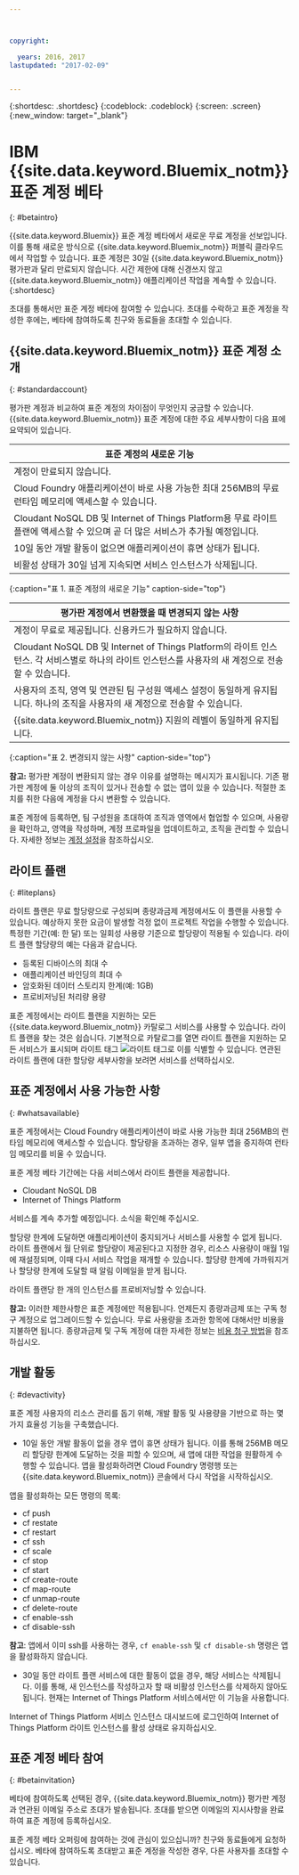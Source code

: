 ```yaml
---



copyright:

  years: 2016, 2017
lastupdated: "2017-02-09"


---
```


{:shortdesc: .shortdesc}
{:codeblock: .codeblock}
{:screen: .screen}
{:new_window: target="_blank"}

# IBM {{site.data.keyword.Bluemix_notm}} 표준 계정 베타 
{: #betaintro}

{{site.data.keyword.Bluemix}} 표준 계정 베타에서 새로운 무료 계정을 선보입니다. 이를 통해 새로운 방식으로 {{site.data.keyword.Bluemix_notm}} 퍼블릭 클라우드에서 작업할 수 있습니다. 표준 계정은 30일 {{site.data.keyword.Bluemix_notm}} 평가판과 달리 만료되지 않습니다. 시간 제한에 대해 신경쓰지 않고 {{site.data.keyword.Bluemix_notm}} 애플리케이션 작업을 계속할 수 있습니다.
{:shortdesc}

초대를 통해서만 표준 계정 베타에 참여할 수 있습니다. 초대를 수락하고 표준 계정을 작성한 후에는, 베타에 참여하도록 친구와 동료들을 초대할 수 있습니다.  

## {{site.data.keyword.Bluemix_notm}} 표준 계정 소개
{: #standardaccount}

평가판 계정과 비교하여 표준 계정의 차이점이 무엇인지 궁금할 수 있습니다. {{site.data.keyword.Bluemix_notm}} 표준 계정에 대한 주요 세부사항이 다음 표에 요약되어 있습니다. 

|표준 계정의 새로운 기능 |    
|-----------------|
| 계정이 만료되지 않습니다. |
| Cloud Foundry 애플리케이션이 바로 사용 가능한 최대 256MB의 무료 런타임 메모리에 액세스할 수 있습니다. |
| Cloudant NoSQL DB 및 Internet of Things Platform용 무료 라이트 플랜에 액세스할 수 있으며 곧 더 많은 서비스가 추가될 예정입니다. |
| 10일 동안 개발 활동이 없으면 애플리케이션이 휴면 상태가 됩니다. |
| 비활성 상태가 30일 넘게 지속되면 서비스 인스턴스가 삭제됩니다. |
{:caption="표 1. 표준 계정의 새로운 기능" caption-side="top"}

|평가판 계정에서 변환했을 때 변경되지 않는 사항 | 
|-----------------|
|계정이 무료로 제공됩니다. 신용카드가 필요하지 않습니다. |
|Cloudant NoSQL DB 및 Internet of Things Platform의 라이트 인스턴스. 각 서비스별로 하나의 라이트 인스턴스를 사용자의 새 계정으로 전송할 수 있습니다. |
|사용자의 조직, 영역 및 연관된 팀 구성원 액세스 설정이 동일하게 유지됩니다. 하나의 조직을 사용자의 새 계정으로 전송할 수 있습니다. |
|{{site.data.keyword.Bluemix_notm}} 지원의 레벨이 동일하게 유지됩니다. |
{:caption="표 2. 변경되지 않는 사항" caption-side="top"}

**참고:** 평가판 계정이 변환되지 않는 경우 이유를 설명하는 메시지가 표시됩니다. 기존 평가판 계정에 둘 이상의 조직이 있거나 전송할 수 없는 앱이 있을 수 있습니다. 적절한 조치를 취한 다음에 계정을 다시 변환할 수 있습니다.

표준 계정에 등록하면, 팀 구성원을 초대하여 조직과 영역에서 협업할 수 있으며, 사용량을 확인하고, 영역을 작성하며, 계정 프로파일을 업데이트하고, 조직을 관리할 수 있습니다. 자세한 정보는
[계정 설정](/docs/admin/adminpublic.html#account)을 참조하십시오.

## 라이트 플랜
{: #liteplans}
   
라이트 플랜은 무료 할당량으로 구성되며 종량과금제 계정에서도 이 플랜을 사용할 수 있습니다. 예상하지 못한 요금이 발생할 걱정 없이 프로젝트 작업을 수행할 수 있습니다. 특정한 기간(예: 한 달) 또는 일회성 사용량 기준으로 할당량이 적용될 수 있습니다. 라이트 플랜 할당량의 예는 다음과 같습니다. 

<ul>
<li>등록된 디바이스의 최대 수</li>
<li>애플리케이션 바인딩의 최대 수</li>
<li>암호화된 데이터 스토리지 한계(예: 1GB)</li>
<li>프로비저닝된 처리량 용량</li>
</ul> 

표준 계정에서는 라이트 플랜을 지원하는 모든 {{site.data.keyword.Bluemix_notm}} 카탈로그 서비스를 사용할 수 있습니다. 라이트 플랜을 찾는 것은 쉽습니다. 기본적으로 카탈로그를 열면 라이트 플랜을 지원하는 모든 서비스가 표시되며 라이트 태그 ![라이트 태그](../icons/Lite.svg)로 이를 식별할 수 있습니다. 연관된 라이트 플랜에 대한 할당량 세부사항을 보려면 서비스를 선택하십시오.

## 표준 계정에서 사용 가능한 사항
{: #whatsavailable}

표준 계정에서는 Cloud Foundry 애플리케이션이 바로 사용 가능한 최대 256MB의 런타임 메모리에 액세스할 수 있습니다. 할당량을 초과하는 경우, 일부 앱을 중지하여 런타임 메모리를 비울 수 있습니다. 

표준 계정 베타 기간에는 다음 서비스에서 라이트 플랜을 제공합니다. 

<ul>
<li>Cloudant NoSQL DB</li>
<li>Internet of Things Platform</li>
</ul>

서비스를 계속 추가할 예정입니다. 소식을 확인해 주십시오.

할당량 한계에 도달하면 애플리케이션이 중지되거나 서비스를 사용할 수 없게 됩니다. 라이트 플랜에서 월 단위로 할당량이 제공된다고 지정한 경우, 리소스 사용량이 매월 1일에 재설정되며, 이때 다시 서비스 작업을 재개할 수 있습니다. 할당량 한계에 가까워지거나 할당량 한계에 도달할 때 알림 이메일을 받게 됩니다.  

라이트 플랜당 한 개의 인스턴스를 프로비저닝할 수 있습니다. 

**참고:** 이러한 제한사항은 표준 계정에만 적용됩니다. 언제든지 종량과금제 또는 구독 청구 계정으로 업그레이드할 수 있습니다. 무료 사용량을 초과한 항목에 대해서만 비용을 지불하면 됩니다. 종량과금제 및 구독 계정에 대한 자세한 정보는
[비용 청구 방법](/docs/pricing/index.html#pay-accounts)을 참조하십시오.

## 개발 활동
{: #devactivity}

표준 계정 사용자의 리소스 관리를 돕기 위해, 개발 활동 및 사용량을 기반으로 하는 몇 가지 효율성 기능을 구축했습니다.

 * 10일 동안 개발 활동이 없을 경우 앱이 휴면 상태가 됩니다. 이를 통해 256MB 메모리 할당량 한계에 도달하는 것을 피할 수 있으며, 새 앱에 대한 작업을 원활하게 수행할 수 있습니다. 앱을 활성화하려면 Cloud Foundry 명령행 또는 {{site.data.keyword.Bluemix_notm}} 콘솔에서 다시 작업을 시작하십시오. 
 
 앱을 활성화하는 모든 명령의 목록:
  * cf push
  * cf restate
  * cf restart
  * cf ssh
  * cf scale
  * cf stop
  * cf start
  * cf create-route
  * cf map-route
  * cf unmap-route
  * cf delete-route
  * cf enable-ssh
  * cf disable-ssh

 **참고**: 앱에서 이미 ssh를 사용하는 경우, `cf enable-ssh` 및 `cf disable-sh` 명령은 앱을 활성화하지 않습니다. 

 * 30일 동안 라이트 플랜 서비스에 대한 활동이 없을 경우, 해당 서비스는 삭제됩니다. 이를 통해, 새 인스턴스를 작성하고자 할 때 비활성 인스턴스를 삭제하지 않아도 됩니다. 현재는 Internet of Things Platform 서비스에서만 이 기능을 사용합니다.  
 
 Internet of Things Platform 서비스 인스턴스 대시보드에 로그인하여 Internet of Things Platform 라이트 인스턴스를 활성 상태로 유지하십시오.
 
## 표준 계정 베타 참여
{: #betainvitation}

베타에 참여하도록 선택된 경우, {{site.data.keyword.Bluemix_notm}} 평가판 계정과 연관된 이메일 주소로 초대가 발송됩니다. 초대를 받으면 이메일의 지시사항을 완료하여 표준 계정에 등록하십시오. 

표준 계정 베타 오퍼링에 참여하는 것에 관심이 있으십니까? 친구와 동료들에게 요청하십시오. 베타에 참여하도록 초대받고 표준 계정을 작성한 경우, 다른 사용자를 초대할 수 있습니다. 
